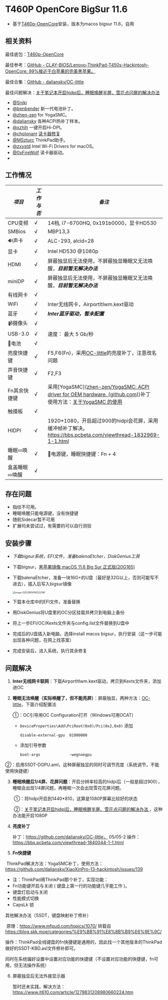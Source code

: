 # T460P OpenCore BigSur 11.6

* 基于[T460p-OpenCore](https://github.com/Danny-Z/T460p-OpenCore)安装，版本为macos bigsur 11.6，自用

## 相关资料		

最佳底包：[T460p-OpenCore](https://github.com/Danny-Z/T460p-OpenCore)

最佳参考：[GitHub - CLAY-BIOS/Lenovo-ThinkPad-T450s-Hackintosh-OpenCore: 99%接近于白苹果的完美黑苹果。](https://github.com/CLAY-BIOS/Lenovo-ThinkPad-T450s-Hackintosh-OpenCore)

最佳合集：[GitHub - daliansky/OC-little](https://github.com/daliansky/OC-little)

最佳问题解决：[关于笔记本开启hidpi后，睡眠唤醒半屏、雪花点闪屏的解决办法](https://bbs.pcbeta.com/viewthread-1832969-1-1.html)



- [@Sniki](https://github.com/Sniki?tab=repositories)
- [@benbender](https://github.com/benbender/x1c6-hackintosh/blob/experimental/EFI/OC/dsl/SSDT-BATX.dsl) 新一代电池补丁。
- [@zhen-zen](https://github.com/zhen-zen) for YogaSMC。
- [@daliansky](https://github.com/daliansky/OC-little) 各种ACPI热补丁样本。
- [@xzhih](https://github.com/xzhih) 一键开启Hi-DPI。
- [@cholonam](https://github.com/cholonam/Sinetek-rtsx) [读卡器修复](https://github.com/cholonam/Sinetek-rtsx/pull/18)
- [@MSzturc](https://github.com/MSzturc/ThinkpadAssistant) ThinkPad助手。
- [@zxystd](https://github.com/OpenIntelWireless/itlwm) Intel Wi-Fi Drivers for macOS。
- [@0xFireWolf](https://github.com/0xFireWolf/RealtekCardReader) 读卡器驱动。
- 

## 工作情况

| *项目*        | *工作与否* | *备注*                                                       |
| ------------- | ---------- | ------------------------------------------------------------ |
| CPU变频       | √          | 14档, i7-6700HQ, 0x191b0000，显卡HD530                       |
| SMBios        | √          | MBP13,3                                                      |
| 🔊声卡         | √          | ALC-293, alcid=28                                            |
| 显卡          | √          | Intel HD530 @1080p                                           |
| HDMI          | √          | 屏蔽独显后无法使用，不屏蔽独显睡眠又无法唤醒，***目前暂无解决办法*** |
| miniDP        | √          | 屏蔽独显后无法使用，不屏蔽独显睡眠又无法唤醒，***目前暂无解决办法*** |
| 有线网卡      | √          |                                                              |
| WiFi          | √          | Inter无线网卡，AirportItlwm.kext驱动                         |
| 蓝牙          | √          | ***Inter蓝牙驱动，暂未配置***                                |
| 📹摄像头       | √          |                                                              |
| USB-3.0       | √          | 速度： 最大 5 Gb/秒                                          |
| 🔋电池         | √          |                                                              |
| 亮度快捷键    | √          | F5,F6(Fn)，采用[OC-little](https://github.com/daliansky/OC-little)的亮度补丁，注意改名问题 |
| 声音快捷键    | √          | F2,F3                                                        |
| Fn其余快捷键  | √          | 采用[YogaSMC]([zhen-zen/YogaSMC: ACPI driver for OEM hardware. (github.com)](https://github.com/zhen-zen/YogaSMC))补丁<br />使用方法：[关于YogaSMC 的使用](https://github.com/daliansky/XiaoXinPro-13-hackintosh/issues/139) |
| 触摸板        | √          |                                                              |
| HIDPI         | √          | 1920*1080，开启超过900的hidpi会花屏，采用缓冲帧补丁解决。 <br />https://bbs.pcbeta.com/viewthread-1832969-1-1.html |
| 睡眠💤唤醒     | √          | 🔌电源键，睡眠快捷键：Fn + 4                                  |
| 盒盖睡眠💤唤醒 | √          |                                                              |

## 存在问题

* 指纹不可用。
* 睡眠唤醒只能电源键，没有快捷键
* 随航Sidecar暂不可用
* 扩展坞未尝试过，有需要的可以自行测验





## 安装步骤

* *下载bigsur系统，EFI文件，准备balenaEtcher，DiskGenius工具*
* 下载bigsur，[黑苹果镜像 macOS 11.6 Big Sur 正式版(20G165)](https://heipg.cn/macos/macos-11-6-big-sur-20g165-oc-073-clover-r5139-wepe.html)

* 下载balenaEtcher，准备一块16G+的U盘（最好是32G以上，否则可能写不进去），插入后写入bigsur镜像

  <img src="https://www.jianguoyun.com/c/dl-file/20229419229.png?dt=rhomrh&sd=dhzay&kv=amlhbmd5aWUwMDBAMTYzLmNvbQ&vr=1&ud=jOujUiymAMV9RUN_eZgPcyXzcZUcCbpFaYixd4bwEfQ" alt="image-20220904190222390" style="zoom:50%;" />

* 下载本仓库中的EFI文件，准备替换
* 用DiskGenius将U盘里的OC分区挂载并拷贝到电脑上备份
* 将上一步EFI/OC/Kexts文件夹与config.list文件替换到U盘中
* 完成后的U盘插入新电脑，选择install macos bigsur，执行安装（这一步可能出现各种问题，在网上找答案）
* 完成安装后，进入系统，执行其余修复



## 问题解决

  1. **Inter无线网卡联网**：下载AirportItlwm.kext驱动，拷贝到Kexts文件夹，添加进OC

  2. **睡眠无法唤醒（实际唤醒了，但不能亮屏）**：屏蔽独显，两种方法：[OC-little](https://github.com/daliansky/OC-little)，下面介绍配置法

        ①：OC引导用OC Configuration打开（Windows可用OCAT）

     - `DeviceProperties\Add\PciRoot(0x0)/Pci(0x2,0x0)` 添加

       ```
       disable-external-gpu  01000000
       ```

     - 添加引导参数

       ```
       boot-args             -wegnoegpu 
       ```

   

​          ②：启用SSDT-DGPU.aml，这种屏蔽独显的同时可调节亮度（系统调节，不能使用快捷键）



3. **睡眠唤醒后1/4屏、花屏问题**：开启分辨率较高的hidpi后（一般是超过900），睡眠会出现1/4屏问题，再睡眠一次会出现雪花花屏问题。 

   ​      ①：将hidpi开启到1440*810，这算是1080P屏幕比较好的状态

   ​      ②：[关于笔记本开启hidpi后，睡眠唤醒半屏、雪花点闪屏的解决办法 ](https://bbs.pcbeta.com/viewthread-1832969-1-1.html)，这种办法能开启1080P
   
   

4. **亮度补丁**

   补丁：https://github.com/daliansky/OC-little， 05/05-2
   操作：https://bbs.pcbeta.com/viewthread-1840044-1-1.html



5. **Fn快捷键**

​		ThinkPad解决方法：YogaSMC补丁，使用方法：https://github.com/daliansky/XiaoXinPro-13-hackintosh/issues/139

- 注：ThinkPad用ThinkPad那个补丁，实现功能：
- Fn功能键开启与关闭 ( 键盘上第一行的功能键几乎能工作 )。
- 键盘灯启动与关闭
- 性能模式切换
- CapsLk 锁



其他解决办法（SSDT，键盘映射补丁修补）

​        原理：https://www.mfpud.com/topics/1070/ 转载自 https://blog.skk.moe/categories/%E9%BB%91%E8%8B%B9%E6%9E%9C/

​        操作：ThinkPad全线键盘的fn快捷键是通用的，因此找一个其他版本的ThinkPad做好的SSDT-KBD.asl文件修补即可。 

​        同时在系统偏好设置中设置对应功能的快捷键（不设置对应功能的快捷键，fn可用，但无法操作系统）



6. 屏蔽独显后无法外接显示器

   暂时还未实践，解决方法：https://www.it610.com/article/1279831208980660224.htm

